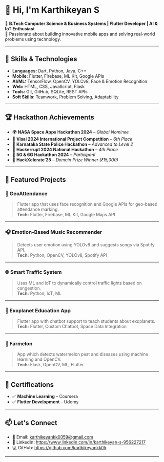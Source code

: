# 👋 Hi, I'm Karthikeyan S

🚀 **B.Tech Computer Science & Business Systems | Flutter Developer | AI & IoT Enthusiast**  
🎯 Passionate about building innovative mobile apps and solving real-world problems using technology.

---

## 🔧 Skills & Technologies

- **Languages:** Dart, Python, Java, C++
- **Mobile:** Flutter, Firebase, ML Kit, Google APIs
- **AI/ML:** TensorFlow, OpenCV, YOLOv8, Face & Emotion Recognition
- **Web:** HTML, CSS, JavaScript, Flask
- **Tools:** Git, GitHub, SQLite, REST APIs
- **Soft Skills:** Teamwork, Problem Solving, Adaptability

---

## 🏆 Hackathon Achievements

- 🌍 **NASA Space Apps Hackathon 2024** – *Global Nominee*
- 🏅 **Visai 2024 International Project Competition** – *6th Place*
- 👮 **Karnataka State Police Hackathon** – *Advanced to Level 2*
- 🧠 **Hackerrupt 2024 National Hackathon** – *4th Place*
- 📶 **5G & 6G Hackathon 2024** – *Participant*
- 🥇 **HackXelerate’25** – *Domain Prize Winner (₹15,000)*

---

## 📱 Featured Projects

### 🚀 GeoAttendance
> Flutter app that uses face recognition and Google APIs for geo-based attendance marking.  
**Tech:** Flutter, Firebase, ML Kit, Google Maps API  

---

### 🎧 Emotion-Based Music Recommender
> Detects user emotion using YOLOv8 and suggests songs via Spotify API.  
**Tech:** Python, OpenCV, YOLOv8, Spotify API

---

### 🌐 Smart Traffic System
> Uses ML and IoT to dynamically control traffic lights based on congestion.  
**Tech:** Python, IoT, ML

---

### 🌌 Exoplanet Education App
> Flutter app with chatbot support to teach students about exoplanets.  
**Tech:** Flutter, Custom Chatbot, Space Data Integration

---

### 🍉 Farmelon
> App which detects watermelon pest and diseases using machine learning and OpenCV.  
**Tech:** Flask, OpenCV, ML, Flutter

---

## 📜 Certifications

- ✅ **Machine Learning** – Coursera  
- ✅ **Flutter Development** – Udemy  

---

## 📫 Let's Connect

- 📧 Email: karthikeyankk0059@gmail.com
- 💼 LinkedIn: https://www.linkedin.com/in/karthikeyan-s-956227217
- 💻 GitHub: https://github.com/karthikeyankk05

---
